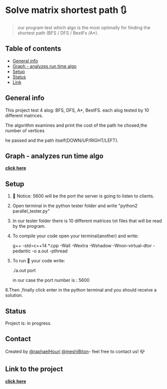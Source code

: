 # Solve matrix shortest path :arrows_clockwise:
> our program test which algo is the most optimally for finding the shortest path (BFS / DFS / BestFs /A*).

## Table of contents
* [General info](#general-info)
* [Graph - analyzes run time algo](#Graph-analyzes-run-time-algo)
* [Setup](#setup)
* [Status](#status)
* [Link](#link-to-the-project)

## General info
This project test 4 alog: BFS, DFS, A*, BestFS. each alog tested by 10 different matrices. 

The algorithm examines and print the cost of the path he chosed,the number of vertices 

he passed and the path itself(DOWN/UP/RIGHT/LEFT).

## Graph - analyzes run time algo
[**click here**](https://github.com/meshibiton/finalProjectPart2/results)

## Setup 

1. :pencil: Notice: 5600 will be the port the server is going to listen to clients.

2. Open terminal in the python tester folder and write "python2 parallel_tester.py"

3. In our tester folder there is 10 different matrices txt files that will be read by the program.
   
4. To compile your code open your terminal(another) and write:

   g++ -std=c++14 *.cpp -Wall -Wextra -Wshadow -Wnon-virtual-dtor -pedantic -o a.out -pthread

5. To run  :running:  your code write: 

   ./a.out port
   
   in our case the port number is : 5600
   
 6.Then ,finally click enter in the python terminal and you should receive a solution.

## Status
Project is:  in progress.

## Contact
Created by [@raphaelHouri](https://github.com/raphaelHouri) [@meshiBiton](https://github.com/meshibiton)- feel free to contact us! :mailbox_closed:

## Link to the project
[**click here**](https://github.com/meshibiton/finalProjectPart2)
